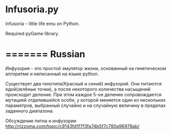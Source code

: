 Infusoria.py
============

Infusoria - little life emu on Python.

Required pyGame library.

=======
Russian
=======

Инфузория - это простой эмулятор жизни, основанный на генетическом алгоритме и написанный на языке python.

Существует два генотипа(Красный и синий) инфузорий. Они питаются едой(зелёные точки), а после
некоторого количества насыщений происходит деление. При этом каждое 5-ое деление сопровождается
мутацией отделившейся особи, у которой меняется один из нескольких параметров, выбранный случайно
и на случайную величину в пределах заданного диапазона.

Обсуждение питна и инфузории http://rizzoma.com/topic/c9143fd1f7f3fa74b5f7c780a96978ab/